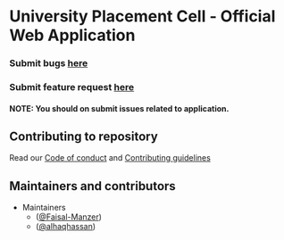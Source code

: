 # University Placement Cell - Official Web Application

### Submit bugs [here](https://github.com/Faisal-Manzer/upcjmi-react-app/issues/new?assignees=alhaqhassan&labels=bug&template=bug_report.md&title=)

### Submit feature request [here](https://github.com/Faisal-Manzer/upcjmi-react-app/issues/new?assignees=Faisal-Manzer&labels=enhancement&template=feature_request.md&title=)

#### NOTE: You should on submit issues related to application.

## Contributing to repository

Read our [Code of conduct](/CODE_OF_CONDUCT.md) and [Contributing guidelines](/CONTRIBUTING.md)

## Maintainers and contributors

- Maintainers
  - ([@Faisal-Manzer](https://github.com/Faisal-Manzer))
  - ([@alhaqhassan](https://github.com/alhaqhassan))
